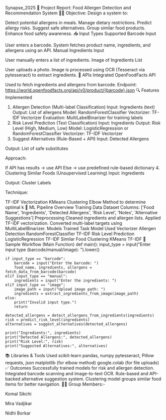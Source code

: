 Synapse_2025
📝 Project Report: Food Allergen Detection and Recommendation System
👩‍⚕️ Objective:
Design a system to:

Detect potential allergens in meals.
Manage dietary restrictions.
Predict allergy risks.
Suggest safe alternatives.
Group similar food products.
Enhance food safety awareness.
📥 Input Types Supported
Barcode Input

User enters a barcode.
System fetches product name, ingredients, and allergens using an API.
Manual Ingredients Input

User manually enters a list of ingredients.
Image of Ingredients List

User uploads a photo.
Image is processed using OCR (Tesseract via pytesseract) to extract ingredients.
🔌 APIs Integrated
OpenFoodFacts API

Used to fetch ingredients and allergens from barcode.
Endpoint: https://world.openfoodfacts.org/api/v0/product/{barcode}.json
🔍 Features Implemented
1. Allergen Detection (Multi-label Classification)
Input: Ingredients (text)
Output: List of allergens
Model: RandomForestClassifier
Vectorizer: TF-IDF Vectorizer
Evaluation: MultiLabelBinarizer for training labels
2. Risk Level Prediction (Text Classification)
Input: Ingredients
Output: Risk Level (High, Medium, Low)
Model: LogisticRegression or RandomForestClassifier
Vectorizer: TF-IDF Vectorizer
3. Suggest Alternatives (Rule-Based + API)
Input: Detected Allergens

Output: List of safe substitutes

Approach:

If API has results → use API
Else → use predefined rule-based dictionary
4. Clustering Similar Foods (Unsupervised Learning)
Input: Ingredients

Output: Cluster Labels

Technique:

TF-IDF Vectorization
KMeans Clustering
Elbow Method to determine optimal k
🧠 ML Pipeline Overview
Training Data
Dataset Columns: ['Food Name', 'Ingredients', 'Detected Allergens', 'Risk Level', 'Notes', 'Alternative Suggestions']
Preprocessing
Cleaned ingredients and allergen lists.
Applied TF-IDF vectorization.
Converted multi-label targets using MultiLabelBinarizer.
Models Trained
Task	Model Used	Vectorizer
Allergen Detection	RandomForestClassifier	TF-IDF
Risk Level Prediction	LogisticRegression	TF-IDF
Similar Food Clustering	KMeans	TF-IDF
🧪 Sample Workflow (Main Function)
def main():
    input_type = input("Enter input type (barcode/manual/image): ").lower()

    if input_type == "barcode":
        barcode = input("Enter the barcode: ")
        food_name, ingredients, allergens = fetch_data_from_barcode(barcode)
    elif input_type == "manual":
        ingredients = input("Enter the ingredients: ")
    elif input_type == "image":
        image_path = input("Upload image path: ")
        ingredients = extract_ingredients_from_image(image_path)
    else:
        print("Invalid input type.")
        return

    detected_allergens = detect_allergens_from_ingredients(ingredients)
    risk = predict_risk_level(ingredients)
    alternatives = suggest_alternatives(detected_allergens)

    print("Ingredients:", ingredients)
    print("Detected Allergens:", detected_allergens)
    print("Risk Level:", risk)
    print("Suggested Alternatives:", alternatives)
📚 Libraries & Tools Used
scikit-learn
pandas, numpy
pytesseract, Pillow
requests, json
matplotlib (for elbow method)
google.colab (for file uploads)
✅ Outcomes
Successfully trained models for risk and allergen detection.
Integrated barcode scanning and image-to-text OCR.
Rule-based and API-backed alternative suggestion system.
Clustering model groups similar food items for better navigation.
👩‍🔬 Group Members:-

Komal Sikchi

Mira Vadjikar

Nidhi Borkar
